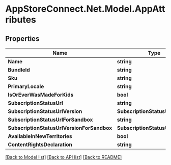 # AppStoreConnect.Net.Model.AppAttributes

## Properties

Name | Type | Description | Notes
------------ | ------------- | ------------- | -------------
**Name** | **string** |  | [optional] 
**BundleId** | **string** |  | [optional] 
**Sku** | **string** |  | [optional] 
**PrimaryLocale** | **string** |  | [optional] 
**IsOrEverWasMadeForKids** | **bool** |  | [optional] 
**SubscriptionStatusUrl** | **string** |  | [optional] 
**SubscriptionStatusUrlVersion** | **SubscriptionStatusUrlVersion** |  | [optional] 
**SubscriptionStatusUrlForSandbox** | **string** |  | [optional] 
**SubscriptionStatusUrlVersionForSandbox** | **SubscriptionStatusUrlVersion** |  | [optional] 
**AvailableInNewTerritories** | **bool** |  | [optional] 
**ContentRightsDeclaration** | **string** |  | [optional] 

[[Back to Model list]](../README.md#documentation-for-models) [[Back to API list]](../README.md#documentation-for-api-endpoints) [[Back to README]](../README.md)

